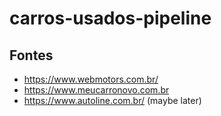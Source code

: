 # carros-usados-pipeline


## Fontes

- https://www.webmotors.com.br/
- https://www.meucarronovo.com.br
- https://www.autoline.com.br/ (maybe later)